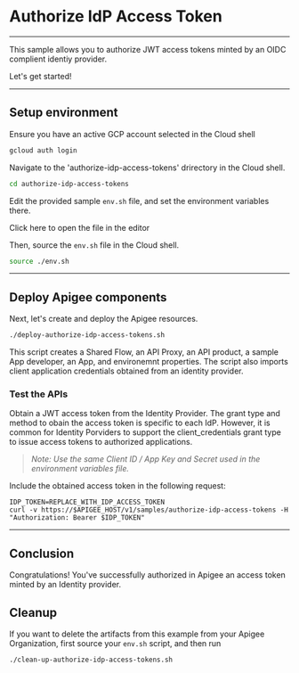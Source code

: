 # Authorize IdP Access Token

---
This sample allows you to authorize JWT access tokens minted by an OIDC complient identiy provider.

Let's get started!

---

## Setup environment

Ensure you have an active GCP account selected in the Cloud shell

```sh
gcloud auth login
```

Navigate to the 'authorize-idp-access-tokens' drirectory in the Cloud shell.

```sh
cd authorize-idp-access-tokens
```

Edit the provided sample `env.sh` file, and set the environment variables there.

Click <walkthrough-editor-open-file filePath="authorize-idp-access-tokens/env.sh">here</walkthrough-editor-open-file> to open the file in the editor

Then, source the `env.sh` file in the Cloud shell.

```sh
source ./env.sh
```

---

## Deploy Apigee components

Next, let's create and deploy the Apigee resources.

```sh
./deploy-authorize-idp-access-tokens.sh
```

This script creates a Shared Flow, an API Proxy, an API product, a sample App developer, an App, and environemnt properties. The script also imports client application credentials obtained from an identity provider.


### Test the APIs

Obtain a JWT access token from the Identity Provider. The grant type and method to obain the access token is specific to each IdP. However, it is common for Identity Porviders to support the client_credentials grant type to issue access tokens to authorized applications.

> _Note: Use the same Client ID / App Key and Secret used in the environment variables file._

Include the obtained access token in the following request:
```
IDP_TOKEN=REPLACE_WITH_IDP_ACCESS_TOKEN
curl -v https://$APIGEE_HOST/v1/samples/authorize-idp-access-tokens -H "Authorization: Bearer $IDP_TOKEN"
```

---
## Conclusion

<walkthrough-conclusion-trophy></walkthrough-conclusion-trophy>

Congratulations! You've successfully authorized in Apigee an access token minted by an Identity provider.

<walkthrough-inline-feedback></walkthrough-inline-feedback>

## Cleanup

If you want to delete the artifacts from this example from your Apigee Organization, first source your `env.sh` script, and then run

```bash
./clean-up-authorize-idp-access-tokens.sh
```
